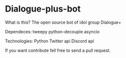 # Dialogue-plus-bot

What is this?
The open source bot of idol group Dialogue+

Dependeces:
tweepy
python-decouple
asyncio

Technologies:
Python
Twitter api
Discord api

If you want contribute fell free to send a pull request.
